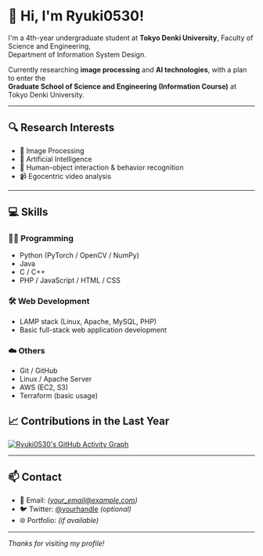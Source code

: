 # 👋 Hi, I'm Ryuki0530!

I'm a 4th-year undergraduate student at **Tokyo Denki University**, Faculty of Science and Engineering,  
Department of Information System Design.

Currently researching **image processing** and **AI technologies**, with a plan to enter the  
**Graduate School of Science and Engineering (Information Course)** at Tokyo Denki University.

---

## 🔍 Research Interests

- 🎯 Image Processing
- 🧠 Artificial Intelligence
- 🤖 Human-object interaction & behavior recognition
- 📹 Egocentric video analysis

---

## 💻 Skills

### 👨‍💻 Programming
- Python (PyTorch / OpenCV / NumPy)
- Java
- C / C++
- PHP / JavaScript / HTML / CSS

### 🛠 Web Development
- LAMP stack (Linux, Apache, MySQL, PHP)
- Basic full-stack web application development

### ☁️ Others
- Git / GitHub
- Linux / Apache Server
- AWS (EC2, S3)
- Terraform (basic usage)



## 📈 Contributions in the Last Year

[![Ryuki0530's GitHub Activity Graph](https://github-readme-activity-graph.cyclic.app/graph?username=Ryuki0530&theme=github-compact)](https://github.com/Ashutosh00710/github-readme-activity-graph)

---

## 📫 Contact

- 📧 Email: *(your_email@example.com)*
- 🐦 Twitter: [@yourhandle](https://twitter.com/yourhandle) *(optional)*
- 🌐 Portfolio: *(if available)*

---

_Thanks for visiting my profile!_
